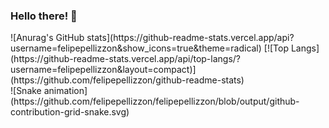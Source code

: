 ### Hello there!  👋

<div>
  <a> ![Anurag's GitHub stats](https://github-readme-stats.vercel.app/api?username=felipepellizzon&show_icons=true&theme=radical)</a>
  <a>[![Top Langs](https://github-readme-stats.vercel.app/api/top-langs/?username=felipepellizzon&layout=compact)](https://github.com/felipepellizzon/github-readme-stats)</a>  
</div>
<div>
  ![Snake animation](https://github.com/felipepellizzon/felipepellizzon/blob/output/github-contribution-grid-snake.svg)
</div>  
